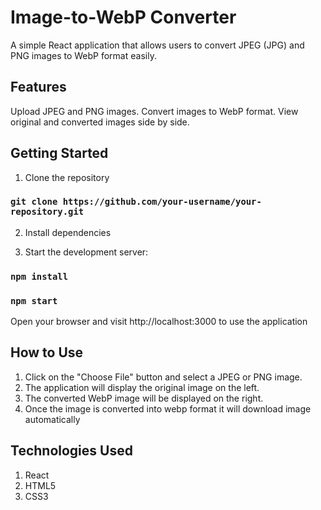 # Image-to-WebP Converter

A simple React application that allows users to convert JPEG (JPG) and PNG images to WebP format easily.

## Features
Upload JPEG and PNG images.
Convert images to WebP format.
View original and converted images side by side.


## Getting Started

1. Clone the repository 
### `git clone https://github.com/your-username/your-repository.git`

2. Install dependencies

3. Start the development server:
### `npm install`


### `npm start`

Open your browser and visit http://localhost:3000 to use the application

## How to Use
1. Click on the "Choose File" button and select a JPEG or PNG image.
2. The application will display the original image on the left.
3. The converted WebP image will be displayed on the right.
4. Once the image is converted into webp format it will download image automatically

## Technologies Used
1. React
2. HTML5
3. CSS3
